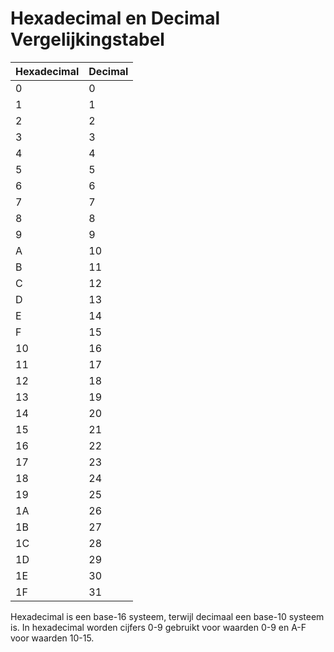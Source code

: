 # Hexadecimal en Decimal Vergelijkingstabel

| **Hexadecimal** | **Decimal** |
|-----------------|-------------|
| 0               | 0           |
| 1               | 1           |
| 2               | 2           |
| 3               | 3           |
| 4               | 4           |
| 5               | 5           |
| 6               | 6           |
| 7               | 7           |
| 8               | 8           |
| 9               | 9           |
| A               | 10          |
| B               | 11          |
| C               | 12          |
| D               | 13          |
| E               | 14          |
| F               | 15          |
| 10              | 16          |
| 11              | 17          |
| 12              | 18          |
| 13              | 19          |
| 14              | 20          |
| 15              | 21          |
| 16              | 22          |
| 17              | 23          |
| 18              | 24          |
| 19              | 25          |
| 1A              | 26          |
| 1B              | 27          |
| 1C              | 28          |
| 1D              | 29          |
| 1E              | 30          |
| 1F              | 31          |

Hexadecimal is een base-16 systeem, terwijl decimaal een base-10 systeem is. In hexadecimal worden cijfers 0-9 gebruikt voor waarden 0-9 en A-F voor waarden 10-15.